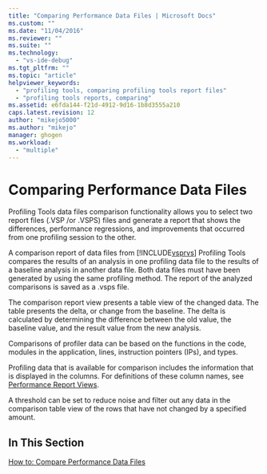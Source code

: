 ```yaml
---
title: "Comparing Performance Data Files | Microsoft Docs"
ms.custom: ""
ms.date: "11/04/2016"
ms.reviewer: ""
ms.suite: ""
ms.technology: 
  - "vs-ide-debug"
ms.tgt_pltfrm: ""
ms.topic: "article"
helpviewer_keywords: 
  - "profiling tools, comparing profiling tools report files"
  - "profiling tools reports, comparing"
ms.assetid: e6fda144-f21d-4912-9d16-1b8d3555a210
caps.latest.revision: 12
author: "mikejo5000"
ms.author: "mikejo"
manager: ghogen
ms.workload: 
  - "multiple"
---
```

# Comparing Performance Data Files
Profiling Tools data files comparison functionality allows you to select two report files (.VSP /or .VSPS) files and generate a report that shows the differences, performance regressions, and improvements that occurred from one profiling session to the other.  
  
 A comparison report of data files from [!INCLUDE[vsprvs](../code-quality/includes/vsprvs_md.md)] Profiling Tools compares the results of an analysis in one profiling data file to the results of a baseline analysis in another data file. Both data files must have been generated by using the same profiling method. The report of the analyzed comparisons is saved as a .vsps file.  
  
 The comparison report view presents a table view of the changed data. The table presents the delta, or change from the baseline. The delta is calculated by determining the difference between the old value, the baseline value, and the result value from the new analysis.  
  
 Comparisons of profiler data can be based on the functions in the code, modules in the application, lines, instruction pointers (IPs), and types.  
  
 Profiling data that is available for comparison includes the information that is displayed in the columns. For definitions of these column names, see [Performance Report Views](../profiling/performance-report-views.md).  
  
 A threshold can be set to reduce noise and filter out any data in the comparison table view of the rows that have not changed by a specified amount.  
  
## In This Section  
 [How to: Compare Performance Data Files](../profiling/how-to-compare-performance-data-files.md)